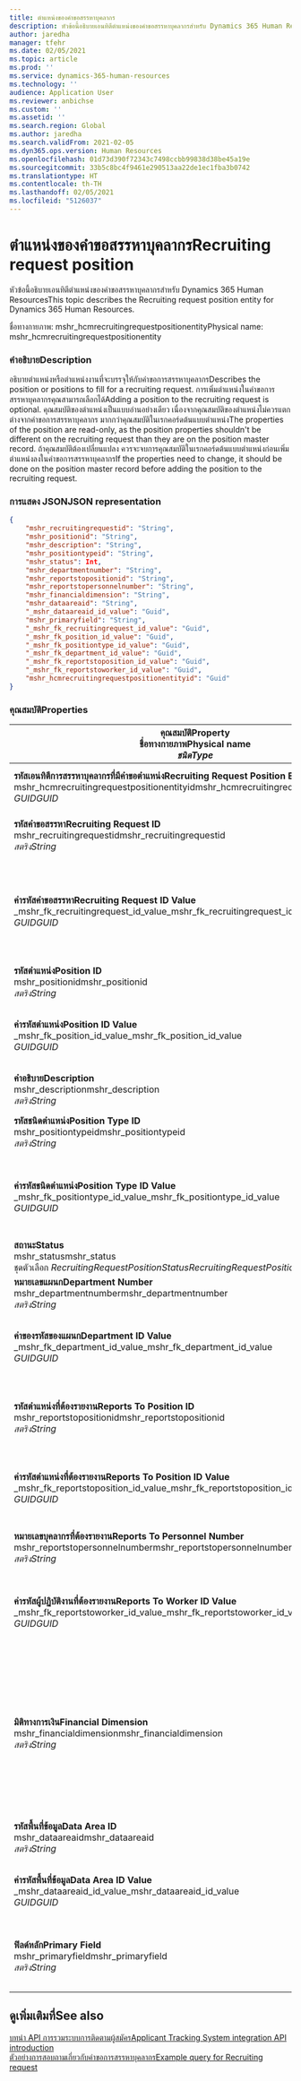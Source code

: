 ```yaml
---
title: ตำแหน่งของคำขอสรรหาบุคลากร
description: หัวข้อนี้อธิบายเอนทิตีตำแหน่งของคำขอสรรหาบุคลากรสำหรับ Dynamics 365 Human Resources
author: jaredha
manager: tfehr
ms.date: 02/05/2021
ms.topic: article
ms.prod: ''
ms.service: dynamics-365-human-resources
ms.technology: ''
audience: Application User
ms.reviewer: anbichse
ms.custom: ''
ms.assetid: ''
ms.search.region: Global
ms.author: jaredha
ms.search.validFrom: 2021-02-05
ms.dyn365.ops.version: Human Resources
ms.openlocfilehash: 01d73d390f72343c7498ccbb99838d38be45a19e
ms.sourcegitcommit: 33b5c8bc4f9461e290513aa22de1ec1fba3b0742
ms.translationtype: HT
ms.contentlocale: th-TH
ms.lasthandoff: 02/05/2021
ms.locfileid: "5126037"
---
```

# <a name="recruiting-request-position"></a><span data-ttu-id="d7cb1-103">ตำแหน่งของคำขอสรรหาบุคลากร</span><span class="sxs-lookup"><span data-stu-id="d7cb1-103">Recruiting request position</span></span>

<span data-ttu-id="d7cb1-104">หัวข้อนี้อธิบายเอนทิตีตำแหน่งของคำขอสรรหาบุคลากรสำหรับ Dynamics 365 Human Resources</span><span class="sxs-lookup"><span data-stu-id="d7cb1-104">This topic describes the Recruiting request position entity for Dynamics 365 Human Resources.</span></span>

<span data-ttu-id="d7cb1-105">ชื่อทางกายภาพ: mshr_hcmrecruitingrequestpositionentity</span><span class="sxs-lookup"><span data-stu-id="d7cb1-105">Physical name: mshr_hcmrecruitingrequestpositionentity</span></span>

### <a name="description"></a><span data-ttu-id="d7cb1-106">คำอธิบาย</span><span class="sxs-lookup"><span data-stu-id="d7cb1-106">Description</span></span>

<span data-ttu-id="d7cb1-107">อธิบายตําแหน่งหรือตําแหน่งงานที่จะบรรจุให้กับคำขอการสรรหาบุคลากร</span><span class="sxs-lookup"><span data-stu-id="d7cb1-107">Describes the position or positions to fill for a recruiting request.</span></span> <span data-ttu-id="d7cb1-108">การเพิ่มตําแหน่งในคำขอการสรรหาบุคลากรคุณสามารถเลือกได้</span><span class="sxs-lookup"><span data-stu-id="d7cb1-108">Adding a position to the recruiting request is optional.</span></span> <span data-ttu-id="d7cb1-109">คุณสมบัติของตําแหน่งเป็นแบบอ่านอย่างเดียว เนื่องจากคุณสมบัติของตําแหน่งไม่ควรแตกต่างจากคำขอการสรรหาบุคลากร มากกว่าคุณสมบัติในเรกคอร์ดต้นแบบตําแหน่ง</span><span class="sxs-lookup"><span data-stu-id="d7cb1-109">The properties of the position are read-only, as the position properties shouldn't be different on the recruiting request than they are on the position master record.</span></span> <span data-ttu-id="d7cb1-110">ถ้าคุณสมบัติต้องเปลี่ยนแปลง ควรจะจบการคุณสมบัติในเรกคอร์ดต้นแบบตําแหน่งก่อนเพิ่มตําแหน่งลงในคำขอการสรรหาบุคลากร</span><span class="sxs-lookup"><span data-stu-id="d7cb1-110">If the properties need to change, it should be done on the position master record before adding the position to the recruiting request.</span></span>

### <a name="json-representation"></a><span data-ttu-id="d7cb1-111">การแสดง JSON</span><span class="sxs-lookup"><span data-stu-id="d7cb1-111">JSON representation</span></span>
```json
{
    "mshr_recruitingrequestid": "String",
    "mshr_positionid": "String",
    "mshr_description": "String",
    "mshr_positiontypeid": "String",
    "mshr_status": Int,
    "mshr_departmentnumber": "String",
    "mshr_reportstopositionid": "String",
    "mshr_reportstopersonnelnumber": "String",
    "mshr_financialdimension": "String",
    "mshr_dataareaid": "String",
    "_mshr_dataareaid_id_value": "Guid",
    "mshr_primaryfield": "String",
    "_mshr_fk_recruitingrequest_id_value": "Guid",
    "_mshr_fk_position_id_value": "Guid",
    "_mshr_fk_positiontype_id_value": "Guid",
    "_mshr_fk_department_id_value": "Guid",
    "_mshr_fk_reportstoposition_id_value": "Guid",
    "_mshr_fk_reportstoworker_id_value": "Guid",
    "mshr_hcmrecruitingrequestpositionentityid": "Guid"
}
```

### <a name="properties"></a><span data-ttu-id="d7cb1-112">คุณสมบัติ</span><span class="sxs-lookup"><span data-stu-id="d7cb1-112">Properties</span></span>

| <span data-ttu-id="d7cb1-113">คุณสมบัติ</span><span class="sxs-lookup"><span data-stu-id="d7cb1-113">Property</span></span><br><span data-ttu-id="d7cb1-114">**ชื่อทางกายภาพ**</span><span class="sxs-lookup"><span data-stu-id="d7cb1-114">**Physical name**</span></span><br><span data-ttu-id="d7cb1-115">**_ชนิด_**</span><span class="sxs-lookup"><span data-stu-id="d7cb1-115">**_Type_**</span></span> | <span data-ttu-id="d7cb1-116">ใช้</span><span class="sxs-lookup"><span data-stu-id="d7cb1-116">Use</span></span> | <span data-ttu-id="d7cb1-117">คำอธิบาย</span><span class="sxs-lookup"><span data-stu-id="d7cb1-117">Description</span></span> |
| --- | --- | --- |
| <span data-ttu-id="d7cb1-118">**รหัสเอนทิตีการสรรหาบุคลากรที่มีคำขอตำแหน่ง**</span><span class="sxs-lookup"><span data-stu-id="d7cb1-118">**Recruiting Request Position Entity ID**</span></span><br><span data-ttu-id="d7cb1-119">mshr_hcmrecruitingrequestpositionentityid</span><span class="sxs-lookup"><span data-stu-id="d7cb1-119">mshr_hcmrecruitingrequestpositionentityid</span></span><br><span data-ttu-id="d7cb1-120">*GUID*</span><span class="sxs-lookup"><span data-stu-id="d7cb1-120">*GUID*</span></span> | <span data-ttu-id="d7cb1-121">อ่านอย่างเดียว</span><span class="sxs-lookup"><span data-stu-id="d7cb1-121">Read-only</span></span><br><span data-ttu-id="d7cb1-122">จำเป็นต้องระบุ</span><span class="sxs-lookup"><span data-stu-id="d7cb1-122">Required</span></span> |    <span data-ttu-id="d7cb1-123">รหัสที่ระบบสร้างขึ้นของเรกคอร์ดตําแหน่งของคำขอการสรรหาบุคลากร</span><span class="sxs-lookup"><span data-stu-id="d7cb1-123">System-generated identifier of the recruiting request position record.</span></span> |
| <span data-ttu-id="d7cb1-124">**รหัสคำขอสรรหา**</span><span class="sxs-lookup"><span data-stu-id="d7cb1-124">**Recruiting Request ID**</span></span><br><span data-ttu-id="d7cb1-125">mshr_recruitingrequestid</span><span class="sxs-lookup"><span data-stu-id="d7cb1-125">mshr_recruitingrequestid</span></span><br><span data-ttu-id="d7cb1-126">*สตริง*</span><span class="sxs-lookup"><span data-stu-id="d7cb1-126">*String*</span></span> | <span data-ttu-id="d7cb1-127">เขียนเพียงครั้งเดียว</span><span class="sxs-lookup"><span data-stu-id="d7cb1-127">Write-once</span></span><br><span data-ttu-id="d7cb1-128">จำเป็นต้องระบุ</span><span class="sxs-lookup"><span data-stu-id="d7cb1-128">Required</span></span> | <span data-ttu-id="d7cb1-129">รหัสเฉพาะที่ผู้ใช้สามารถอ่านได้ของคำขอการสรรหาบุคลากร</span><span class="sxs-lookup"><span data-stu-id="d7cb1-129">The user-readable unique identifier of the recruiting request.</span></span> |
| <span data-ttu-id="d7cb1-130">**ค่ารหัสคำขอสรรหา**</span><span class="sxs-lookup"><span data-stu-id="d7cb1-130">**Recruiting Request ID Value**</span></span><br><span data-ttu-id="d7cb1-131">_mshr_fk_recruitingrequest_id_value</span><span class="sxs-lookup"><span data-stu-id="d7cb1-131">_mshr_fk_recruitingrequest_id_value</span></span><br><span data-ttu-id="d7cb1-132">*GUID*</span><span class="sxs-lookup"><span data-stu-id="d7cb1-132">*GUID*</span></span> | <span data-ttu-id="d7cb1-133">อ่านอย่างเดียว</span><span class="sxs-lookup"><span data-stu-id="d7cb1-133">Read-only</span></span><br><span data-ttu-id="d7cb1-134">จำเป็นต้องระบุ</span><span class="sxs-lookup"><span data-stu-id="d7cb1-134">Required</span></span><br><span data-ttu-id="d7cb1-135">คีย์นอก: mshr_hcmrecruitingrequestentityid ของเอนทิตี mshr_hcmrecruitingrequestentity</span><span class="sxs-lookup"><span data-stu-id="d7cb1-135">Foreign key: mshr_hcmrecruitingrequestentityid of mshr_hcmrecruitingrequestentity entity</span></span> | <span data-ttu-id="d7cb1-136">ตัวระบุที่ระบบสร้างขึ้นขอคำขอการสรรหาบุคลากรที่กำหนดให้ตำแหน่ง</span><span class="sxs-lookup"><span data-stu-id="d7cb1-136">System-generated identifier of the recruiting request to which the position is assigned.</span></span> |
| <span data-ttu-id="d7cb1-137">**รหัสตำแหน่ง**</span><span class="sxs-lookup"><span data-stu-id="d7cb1-137">**Position ID**</span></span><br><span data-ttu-id="d7cb1-138">mshr_positionid</span><span class="sxs-lookup"><span data-stu-id="d7cb1-138">mshr_positionid</span></span><br><span data-ttu-id="d7cb1-139">*สตริง*</span><span class="sxs-lookup"><span data-stu-id="d7cb1-139">*String*</span></span> | <span data-ttu-id="d7cb1-140">เขียนเพียงครั้งเดียว</span><span class="sxs-lookup"><span data-stu-id="d7cb1-140">Write-once</span></span><br><span data-ttu-id="d7cb1-141">จำเป็นต้องระบุ</span><span class="sxs-lookup"><span data-stu-id="d7cb1-141">Required</span></span> | <span data-ttu-id="d7cb1-142">รหัสเฉพาะที่ผู้ใช้สามารถอ่านได้ของตำแหน่ง</span><span class="sxs-lookup"><span data-stu-id="d7cb1-142">The user-readable unique identifier of the position.</span></span> |
| <span data-ttu-id="d7cb1-143">**ค่ารหัสตําแหน่ง**</span><span class="sxs-lookup"><span data-stu-id="d7cb1-143">**Position ID Value**</span></span><br><span data-ttu-id="d7cb1-144">_mshr_fk_position_id_value</span><span class="sxs-lookup"><span data-stu-id="d7cb1-144">_mshr_fk_position_id_value</span></span><br><span data-ttu-id="d7cb1-145">*GUID*</span><span class="sxs-lookup"><span data-stu-id="d7cb1-145">*GUID*</span></span> | <span data-ttu-id="d7cb1-146">อ่านอย่างเดียว</span><span class="sxs-lookup"><span data-stu-id="d7cb1-146">Read-only</span></span><br><span data-ttu-id="d7cb1-147">จำเป็นต้องระบุ</span><span class="sxs-lookup"><span data-stu-id="d7cb1-147">Required</span></span><br><span data-ttu-id="d7cb1-148">คีย์นอก: mshr_hcmpositionv2entityid ของเอนทิตี mshr_hcmpositionv2entity</span><span class="sxs-lookup"><span data-stu-id="d7cb1-148">Foreign key: mshr_hcmpositionv2entityid of mshr_hcmpositionv2entity entity</span></span> | <span data-ttu-id="d7cb1-149">ตัวระบุที่ระบบสร้างขึ้นของตำแหน่ง</span><span class="sxs-lookup"><span data-stu-id="d7cb1-149">System-generated identifier of the position.</span></span> |
| <span data-ttu-id="d7cb1-150">**คำอธิบาย**</span><span class="sxs-lookup"><span data-stu-id="d7cb1-150">**Description**</span></span><br><span data-ttu-id="d7cb1-151">mshr_description</span><span class="sxs-lookup"><span data-stu-id="d7cb1-151">mshr_description</span></span><br><span data-ttu-id="d7cb1-152">*สตริง*</span><span class="sxs-lookup"><span data-stu-id="d7cb1-152">*String*</span></span> | <span data-ttu-id="d7cb1-153">อ่านอย่างเดียว</span><span class="sxs-lookup"><span data-stu-id="d7cb1-153">Read-only</span></span><br><span data-ttu-id="d7cb1-154">จำเป็นต้องระบุ</span><span class="sxs-lookup"><span data-stu-id="d7cb1-154">Required</span></span> | <span data-ttu-id="d7cb1-155">คำอธิบายตำแหน่ง</span><span class="sxs-lookup"><span data-stu-id="d7cb1-155">The position description.</span></span> |
| <span data-ttu-id="d7cb1-156">**รหัสชนิดตำแหน่ง**</span><span class="sxs-lookup"><span data-stu-id="d7cb1-156">**Position Type ID**</span></span><br><span data-ttu-id="d7cb1-157">mshr_positiontypeid</span><span class="sxs-lookup"><span data-stu-id="d7cb1-157">mshr_positiontypeid</span></span><br><span data-ttu-id="d7cb1-158">*สตริง*</span><span class="sxs-lookup"><span data-stu-id="d7cb1-158">*String*</span></span> | <span data-ttu-id="d7cb1-159">อ่านอย่างเดียว</span><span class="sxs-lookup"><span data-stu-id="d7cb1-159">Read-only</span></span><br><span data-ttu-id="d7cb1-160">ไม่จำเป็นต้องระบุ</span><span class="sxs-lookup"><span data-stu-id="d7cb1-160">Optional</span></span> | <span data-ttu-id="d7cb1-161">รหัสเฉพาะที่ผู้ใช้สามารถอ่านได้ของชนิดตำแหน่งของตำแหน่งนี้</span><span class="sxs-lookup"><span data-stu-id="d7cb1-161">The user-readable unique identifier of the position type for this position.</span></span> |
| <span data-ttu-id="d7cb1-162">**ค่ารหัสชนิดตำแหน่ง**</span><span class="sxs-lookup"><span data-stu-id="d7cb1-162">**Position Type ID Value**</span></span><br><span data-ttu-id="d7cb1-163">_mshr_fk_positiontype_id_value</span><span class="sxs-lookup"><span data-stu-id="d7cb1-163">_mshr_fk_positiontype_id_value</span></span><br><span data-ttu-id="d7cb1-164">*GUID*</span><span class="sxs-lookup"><span data-stu-id="d7cb1-164">*GUID*</span></span> | <span data-ttu-id="d7cb1-165">อ่านอย่างเดียว</span><span class="sxs-lookup"><span data-stu-id="d7cb1-165">Read-only</span></span><br><span data-ttu-id="d7cb1-166">ไม่จำเป็นต้องระบุ</span><span class="sxs-lookup"><span data-stu-id="d7cb1-166">Optional</span></span><br><span data-ttu-id="d7cb1-167">คีย์นอก: mshr_hcmpositiontypeentityid ของเอนทิตี mshr_hcmpositiontypeentity</span><span class="sxs-lookup"><span data-stu-id="d7cb1-167">Foreign key: mshr_hcmpositiontypeentityid of mshr_hcmpositiontypeentity entity</span></span> | <span data-ttu-id="d7cb1-168">ตัวระบุเฉพาะที่ระบบสร้างขึ้นของชนิดตำแหน่งของตำแหน่งนี้</span><span class="sxs-lookup"><span data-stu-id="d7cb1-168">A system-generated unique identifier of the position type for this position.</span></span> |
| <span data-ttu-id="d7cb1-169">**สถานะ**</span><span class="sxs-lookup"><span data-stu-id="d7cb1-169">**Status**</span></span><br><span data-ttu-id="d7cb1-170">mshr_status</span><span class="sxs-lookup"><span data-stu-id="d7cb1-170">mshr_status</span></span><br><span data-ttu-id="d7cb1-171">ชุดตัวเลือก *RecruitingRequestPositionStatus*</span><span class="sxs-lookup"><span data-stu-id="d7cb1-171">*RecruitingRequestPositionStatus* option set</span></span> | <span data-ttu-id="d7cb1-172">อ่าน/เขียน</span><span class="sxs-lookup"><span data-stu-id="d7cb1-172">Read/write</span></span><br><span data-ttu-id="d7cb1-173">จำเป็นต้องระบุ</span><span class="sxs-lookup"><span data-stu-id="d7cb1-173">Required</span></span> | <span data-ttu-id="d7cb1-174">สถานะของตำแหน่งสำหรับคำขอการสรรหาบุคลากร</span><span class="sxs-lookup"><span data-stu-id="d7cb1-174">Status of the position for the recruiting request.</span></span> |
| <span data-ttu-id="d7cb1-175">**หมายเลขแผนก**</span><span class="sxs-lookup"><span data-stu-id="d7cb1-175">**Department Number**</span></span><br><span data-ttu-id="d7cb1-176">mshr_departmentnumber</span><span class="sxs-lookup"><span data-stu-id="d7cb1-176">mshr_departmentnumber</span></span><br><span data-ttu-id="d7cb1-177">*สตริง*</span><span class="sxs-lookup"><span data-stu-id="d7cb1-177">*String*</span></span> | <span data-ttu-id="d7cb1-178">อ่านอย่างเดียว</span><span class="sxs-lookup"><span data-stu-id="d7cb1-178">Read-only</span></span><br><span data-ttu-id="d7cb1-179">ไม่จำเป็นต้องระบุ</span><span class="sxs-lookup"><span data-stu-id="d7cb1-179">Optional</span></span><br> | <span data-ttu-id="d7cb1-180">หมายเลขของแผนกของตำแหน่ง</span><span class="sxs-lookup"><span data-stu-id="d7cb1-180">The department number of the position.</span></span> |
| <span data-ttu-id="d7cb1-181">**ค่าของรหัสของแผนก**</span><span class="sxs-lookup"><span data-stu-id="d7cb1-181">**Department ID Value**</span></span><br><span data-ttu-id="d7cb1-182">_mshr_fk_department_id_value</span><span class="sxs-lookup"><span data-stu-id="d7cb1-182">_mshr_fk_department_id_value</span></span><br><span data-ttu-id="d7cb1-183">*GUID*</span><span class="sxs-lookup"><span data-stu-id="d7cb1-183">*GUID*</span></span> | <span data-ttu-id="d7cb1-184">อ่านอย่างเดียว</span><span class="sxs-lookup"><span data-stu-id="d7cb1-184">Read-only</span></span><br><span data-ttu-id="d7cb1-185">ไม่จำเป็นต้องระบุ</span><span class="sxs-lookup"><span data-stu-id="d7cb1-185">Optional</span></span><br><span data-ttu-id="d7cb1-186">คีย์นอก: mshr_omdepartmententityid ของเอนทิตี mshr_omdepartmententity</span><span class="sxs-lookup"><span data-stu-id="d7cb1-186">Foreign key: mshr_omdepartmententityid of mshr_omdepartmententity entity</span></span> | <span data-ttu-id="d7cb1-187">ตัวระบุเฉพาะที่ระบบสร้างขึ้นของแผนกของตำแหน่งนี้</span><span class="sxs-lookup"><span data-stu-id="d7cb1-187">System-generated unique identifier of the department of the position.</span></span> |
| <span data-ttu-id="d7cb1-188">**รหัสตำแหน่งที่ต้องรายงาน**</span><span class="sxs-lookup"><span data-stu-id="d7cb1-188">**Reports To Position ID**</span></span><br><span data-ttu-id="d7cb1-189">mshr_reportstopositionid</span><span class="sxs-lookup"><span data-stu-id="d7cb1-189">mshr_reportstopositionid</span></span><br><span data-ttu-id="d7cb1-190">*สตริง*</span><span class="sxs-lookup"><span data-stu-id="d7cb1-190">*String*</span></span> | <span data-ttu-id="d7cb1-191">อ่านอย่างเดียว</span><span class="sxs-lookup"><span data-stu-id="d7cb1-191">Read-only</span></span><br><span data-ttu-id="d7cb1-192">จำเป็นต้องระบุ</span><span class="sxs-lookup"><span data-stu-id="d7cb1-192">Required</span></span> | <span data-ttu-id="d7cb1-193">รหัสที่อ่านได้ของผู้ใช้ของตําแหน่งงานซึ่งรายงานตําแหน่งงานสรรหาบุคลากรในลำดับชั้นองค์กร</span><span class="sxs-lookup"><span data-stu-id="d7cb1-193">The user-readable ID of the position to which the recruited position reports in the organizational hierarchy.</span></span> |
| <span data-ttu-id="d7cb1-194">**ค่ารหัสตำแหน่งที่ต้องรายงาน**</span><span class="sxs-lookup"><span data-stu-id="d7cb1-194">**Reports To Position ID Value**</span></span><br><span data-ttu-id="d7cb1-195">_mshr_fk_reportstoposition_id_value</span><span class="sxs-lookup"><span data-stu-id="d7cb1-195">_mshr_fk_reportstoposition_id_value</span></span><br><span data-ttu-id="d7cb1-196">*GUID*</span><span class="sxs-lookup"><span data-stu-id="d7cb1-196">*GUID*</span></span> | <span data-ttu-id="d7cb1-197">อ่านอย่างเดียว</span><span class="sxs-lookup"><span data-stu-id="d7cb1-197">Read-only</span></span><br><span data-ttu-id="d7cb1-198">จำเป็นต้องระบุ</span><span class="sxs-lookup"><span data-stu-id="d7cb1-198">Required</span></span><br><span data-ttu-id="d7cb1-199">คีย์นอก: mshr_hcmpositionv2entityid ของเอนทิตี mshr_hcmpositionv2entity</span><span class="sxs-lookup"><span data-stu-id="d7cb1-199">Foreign key: mshr_hcmpositionv2entityid of mshr_hcmpositionv2entity entity</span></span> | <span data-ttu-id="d7cb1-200">รหัสที่ระบบสร้างขึ้นของตําแหน่งที่รายงานตําแหน่งงานสรรหาบุคลากร</span><span class="sxs-lookup"><span data-stu-id="d7cb1-200">The system-generated ID of the position to which the recruited position reports.</span></span> |
| <span data-ttu-id="d7cb1-201">**หมายเลขบุคลากรที่ต้องรายงาน**</span><span class="sxs-lookup"><span data-stu-id="d7cb1-201">**Reports To Personnel Number**</span></span><br><span data-ttu-id="d7cb1-202">mshr_reportstopersonnelnumber</span><span class="sxs-lookup"><span data-stu-id="d7cb1-202">mshr_reportstopersonnelnumber</span></span><br><span data-ttu-id="d7cb1-203">*สตริง*</span><span class="sxs-lookup"><span data-stu-id="d7cb1-203">*String*</span></span> | <span data-ttu-id="d7cb1-204">อ่านอย่างเดียว</span><span class="sxs-lookup"><span data-stu-id="d7cb1-204">Read-only</span></span><br><span data-ttu-id="d7cb1-205">จำเป็นต้องระบุ</span><span class="sxs-lookup"><span data-stu-id="d7cb1-205">Required</span></span> | <span data-ttu-id="d7cb1-206">รหัสผู้ปฏิบัติงานของผู้ปฏิบัติงานที่จะรายงานผู้สมัครการจ้างงานให้</span><span class="sxs-lookup"><span data-stu-id="d7cb1-206">The worker ID of the worker to which the hired candidate will report.</span></span> |
| <span data-ttu-id="d7cb1-207">**ค่ารหัสผู้ปฏิบัติงานที่ต้องรายงาน**</span><span class="sxs-lookup"><span data-stu-id="d7cb1-207">**Reports To Worker ID Value**</span></span><br><span data-ttu-id="d7cb1-208">_mshr_fk_reportstoworker_id_value</span><span class="sxs-lookup"><span data-stu-id="d7cb1-208">_mshr_fk_reportstoworker_id_value</span></span><br><span data-ttu-id="d7cb1-209">*GUID*</span><span class="sxs-lookup"><span data-stu-id="d7cb1-209">*GUID*</span></span> | <span data-ttu-id="d7cb1-210">อ่านอย่างเดียว</span><span class="sxs-lookup"><span data-stu-id="d7cb1-210">Read-only</span></span><br><span data-ttu-id="d7cb1-211">จำเป็นต้องระบุ</span><span class="sxs-lookup"><span data-stu-id="d7cb1-211">Required</span></span><br><span data-ttu-id="d7cb1-212">คีย์นอก: mshr_hcmworkerbaseentityid ของเอนทิตี mshr_hcmworkerbaseentity</span><span class="sxs-lookup"><span data-stu-id="d7cb1-212">Foreign key: mshr_hcmworkerbaseentityid of mshr_hcmworkerbaseentity entity</span></span> | <span data-ttu-id="d7cb1-213">รหัสที่ระบบสร้างขึ้นของผู้ปฏิบัติงานที่จะรายงานผู้สมัครการจ้างงานให้</span><span class="sxs-lookup"><span data-stu-id="d7cb1-213">System-generated ID of the worker to which the hired candidate will report.</span></span> |
| <span data-ttu-id="d7cb1-214">**มิติทางการเงิน**</span><span class="sxs-lookup"><span data-stu-id="d7cb1-214">**Financial Dimension**</span></span><br><span data-ttu-id="d7cb1-215">mshr_financialdimension</span><span class="sxs-lookup"><span data-stu-id="d7cb1-215">mshr_financialdimension</span></span><br><span data-ttu-id="d7cb1-216">*สตริง*</span><span class="sxs-lookup"><span data-stu-id="d7cb1-216">*String*</span></span> | <span data-ttu-id="d7cb1-217">อ่านอย่างเดียว</span><span class="sxs-lookup"><span data-stu-id="d7cb1-217">Read-only</span></span><br><span data-ttu-id="d7cb1-218">ไม่จำเป็นต้องระบุ</span><span class="sxs-lookup"><span data-stu-id="d7cb1-218">Optional</span></span> | <span data-ttu-id="d7cb1-219">มิติทางการเงิน (ตัวอย่างเช่น ศูนย์ต้นทุน) ที่มอบหมายให้กับตําแหน่ง</span><span class="sxs-lookup"><span data-stu-id="d7cb1-219">The financial dimension (for example, cost center) assigned to the position.</span></span> <span data-ttu-id="d7cb1-220">มิติทางการเงินให้กำหนดกับแต่ละตําแหน่งต่อนิติบุคคล</span><span class="sxs-lookup"><span data-stu-id="d7cb1-220">The financial dimension is assigned for each position per legal entity.</span></span> <span data-ttu-id="d7cb1-221">ศูนย์ต้นทุนที่กําหนดในมิติสามารถเข้าถึงผ่านเอนทิตี mshr_dimattributeomcostcenterentity ได้</span><span class="sxs-lookup"><span data-stu-id="d7cb1-221">Cost centers that are defined in dimensions are accessible through the mshr_dimattributeomcostcenterentity entity.</span></span> |
| <span data-ttu-id="d7cb1-222">**รหัสพื้นที่ข้อมูล**</span><span class="sxs-lookup"><span data-stu-id="d7cb1-222">**Data Area ID**</span></span><br><span data-ttu-id="d7cb1-223">mshr_dataareaid</span><span class="sxs-lookup"><span data-stu-id="d7cb1-223">mshr_dataareaid</span></span><br><span data-ttu-id="d7cb1-224">*สตริง*</span><span class="sxs-lookup"><span data-stu-id="d7cb1-224">*String*</span></span> | <span data-ttu-id="d7cb1-225">อ่าน/เขียน</span><span class="sxs-lookup"><span data-stu-id="d7cb1-225">Read/write</span></span><br><span data-ttu-id="d7cb1-226">ไม่จำเป็นต้องระบุ</span><span class="sxs-lookup"><span data-stu-id="d7cb1-226">Optional</span></span> | <span data-ttu-id="d7cb1-227">ระบุนิติบุคคล (บริษัท) ของตำแหน่งคำขอการสรรหาบุคลากร</span><span class="sxs-lookup"><span data-stu-id="d7cb1-227">Specifies the legal entity (company) for the recruiting request position.</span></span> |
| <span data-ttu-id="d7cb1-228">**ค่ารหัสพื้นที่ข้อมูล**</span><span class="sxs-lookup"><span data-stu-id="d7cb1-228">**Data Area ID Value**</span></span><br><span data-ttu-id="d7cb1-229">_mshr_dataareaid_id_value</span><span class="sxs-lookup"><span data-stu-id="d7cb1-229">_mshr_dataareaid_id_value</span></span><br><span data-ttu-id="d7cb1-230">*GUID*</span><span class="sxs-lookup"><span data-stu-id="d7cb1-230">*GUID*</span></span> | <span data-ttu-id="d7cb1-231">อ่านอย่างเดียว</span><span class="sxs-lookup"><span data-stu-id="d7cb1-231">Read-only</span></span><br><span data-ttu-id="d7cb1-232">ไม่จำเป็นต้องระบุ</span><span class="sxs-lookup"><span data-stu-id="d7cb1-232">Optional</span></span><br><span data-ttu-id="d7cb1-233">คีย์นอก: cdm_companyid ของเอนทิตี cdm_company</span><span class="sxs-lookup"><span data-stu-id="d7cb1-233">Foreign key: cdm_companyid of cdm_company entity</span></span> | <span data-ttu-id="d7cb1-234">ค่า GUID ที่ระบบสร้างขึ้นซึ่งระบุนิติบุคคล (บริษัท) สำหรับตำแหน่งคำขอการสรรหาบุคลากร</span><span class="sxs-lookup"><span data-stu-id="d7cb1-234">System-generated GUID value identifying the legal entity (company) for the recruiting request position.</span></span> |
| <span data-ttu-id="d7cb1-235">**ฟิลด์หลัก**</span><span class="sxs-lookup"><span data-stu-id="d7cb1-235">**Primary Field**</span></span><br><span data-ttu-id="d7cb1-236">mshr_primaryfield</span><span class="sxs-lookup"><span data-stu-id="d7cb1-236">mshr_primaryfield</span></span><br><span data-ttu-id="d7cb1-237">*สตริง*</span><span class="sxs-lookup"><span data-stu-id="d7cb1-237">*String*</span></span> | <span data-ttu-id="d7cb1-238">อ่านอย่างเดียว</span><span class="sxs-lookup"><span data-stu-id="d7cb1-238">Read-only</span></span><br><span data-ttu-id="d7cb1-239">จำเป็นต้องระบุ</span><span class="sxs-lookup"><span data-stu-id="d7cb1-239">Required</span></span> | <span data-ttu-id="d7cb1-240">การเชื่อมต่อของค่าคำขอการสรรหาบุคลากรและรหัสตําแหน่งเป็นวิธีการอื่นเพื่อระบุเรกคอร์ดเฉพาะ</span><span class="sxs-lookup"><span data-stu-id="d7cb1-240">Concatenation of Recruiting Request value and Position ID as another method to uniquely identify the record.</span></span> |

## <a name="see-also"></a><span data-ttu-id="d7cb1-241">ดูเพิ่มเติมที่</span><span class="sxs-lookup"><span data-stu-id="d7cb1-241">See also</span></span>

[<span data-ttu-id="d7cb1-242">บทนํา API การรวมระบบการติดตามผู้สมัคร</span><span class="sxs-lookup"><span data-stu-id="d7cb1-242">Applicant Tracking System integration API introduction</span></span>](hr-admin-integration-ats-api-introduction.md)<br>
[<span data-ttu-id="d7cb1-243">ตัวอย่างการสอบถามเกี่ยวกับคำขอการสรรหาบุคลากร</span><span class="sxs-lookup"><span data-stu-id="d7cb1-243">Example query for Recruiting request</span></span>](hr-admin-integration-ats-api-recruiting-request-example-query.md)

